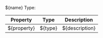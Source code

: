 ${name} Type:

| Property | Type | Description |
|----------|------|-------------|
| ${property} | ${type} | ${description} | 
